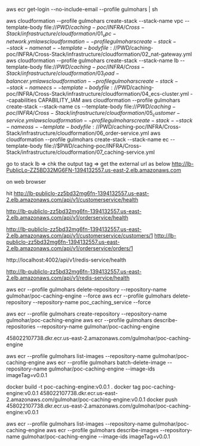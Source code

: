aws ecr get-login --no-include-email --profile gulmohars | sh

aws cloudformation --profile gulmohars create-stack --stack-name vpc --template-body file://$PWD/caching-poc/INFRA/Cross-Stack/infrastructure/cloudformation/01_vpc-network.yml
aws cloudformation  --profile gulmohars create-stack --stack-name nat --template-body file://$PWD/caching-poc/INFRA/Cross-Stack/infrastructure/cloudformation/02_nat-gateway.yml
aws cloudformation --profile gulmohars create-stack --stack-name lb --template-body file://$PWD/caching-poc/INFRA/Cross-Stack/infrastructure/cloudformation/03_load-balancer.yml
aws cloudformation  --profile gulmohars create-stack --stack-name ecs --template-body file://$PWD/caching-poc/INFRA/Cross-Stack/infrastructure/cloudformation/04_ecs-cluster.yml --capabilities CAPABILITY_IAM
aws cloudformation --profile gulmohars create-stack --stack-name cs --template-body file://$PWD/caching-poc/INFRA/Cross-Stack/infrastructure/cloudformation/05_customer-service.yml
aws cloudformation  --profile gulmohars create-stack --stack-name oss --template-body file://$PWD/caching-poc/INFRA/Cross-Stack/infrastructure/cloudformation/06_order-service.yml
aws cloudformation --profile gulmohars create-stack --stack-name ec --template-body file://\$PWD/caching-poc/INFRA/Cross-Stack/infrastructure/cloudformation/07_caching-service.yml

go to stack lb => chk the output tag => get the external url as below
http://lb-PublicLo-ZZ5BD32MG6FN-1394132557.us-east-2.elb.amazonaws.com

on web browser

hit
http://lb-publiclo-zz5bd32mg6fn-1394132557.us-east-2.elb.amazonaws.com/api/v1/customerservice/health

http://lb-publiclo-zz5bd32mg6fn-1394132557.us-east-2.elb.amazonaws.com/api/v1/orderservice/health

http://lb-publiclo-zz5bd32mg6fn-1394132557.us-east-2.elb.amazonaws.com/api/v1/customerservice/customers/1
http://lb-publiclo-zz5bd32mg6fn-1394132557.us-east-2.elb.amazonaws.com/api/v1/orderservice/orders/1

http://localhost:4002/api/v1/redis-service/health

http://lb-publiclo-zz5bd32mg6fn-1394132557.us-east-2.elb.amazonaws.com/api/v1/redis-service/health

aws ecr --profile gulmohars delete-repository --repository-name gulmohar/poc-caching-engine --force
aws ecr --profile gulmohars delete-repository --repository-name poc_caching_service --force

aws ecr --profile gulmohars create-repository --repository-name gulmohar/poc-caching-engine
aws ecr --profile gulmohars describe-repositories --repository-name gulmohar/poc-caching-engine

458022107738.dkr.ecr.us-east-2.amazonaws.com/gulmohar/poc-caching-engine

aws ecr --profile gulmohars list-images --repository-name gulmohar/poc-caching-engine
aws ecr --profile gulmohars batch-delete-image --repository-name gulmohar/poc-caching-engine --image-ids imageTag=v0.0.1

docker build -t poc-caching-engine:v0.0.1 .
docker tag poc-caching-engine:v0.0.1 458022107738.dkr.ecr.us-east-2.amazonaws.com/gulmohar/poc-caching-engine:v0.0.1
docker push 458022107738.dkr.ecr.us-east-2.amazonaws.com/gulmohar/poc-caching-engine:v0.0.1

aws ecr --profile gulmohars list-images --repository-name gulmohar/poc-caching-engine
aws ecr --profile gulmohars describe-images --repository-name gulmohar/poc-caching-engine --image-ids imageTag=v0.0.1
